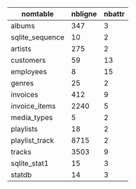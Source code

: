 |    nomtable     | nbligne | nbattr |
|-----------------|---------|--------|
| albums          | 347     | 3      |
| sqlite_sequence | 10      | 2      |
| artists         | 275     | 2      |
| customers       | 59      | 13     |
| employees       | 8       | 15     |
| genres          | 25      | 2      |
| invoices        | 412     | 9      |
| invoice_items   | 2240    | 5      |
| media_types     | 5       | 2      |
| playlists       | 18      | 2      |
| playlist_track  | 8715    | 2      |
| tracks          | 3503    | 9      |
| sqlite_stat1    | 15      | 3      |
| statdb          | 14      | 3      |
